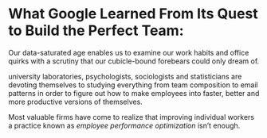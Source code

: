 # What Google Learned From Its Quest to Build the Perfect Team:

Our data-saturated age enables us to examine our work habits and office quirks with a scrutiny that our cubicle-bound forebears could only dream of.<br />

university laboratories, psychologists, sociologists and statisticians are devoting themselves to studying everything from team composition to email patterns in order to figure out how to make employees into faster, better and more productive versions of themselves.<br />

Most valuable firms have come to realize that improving individual workers a practice known as *employee performance optimization* isn’t enough.<br />

